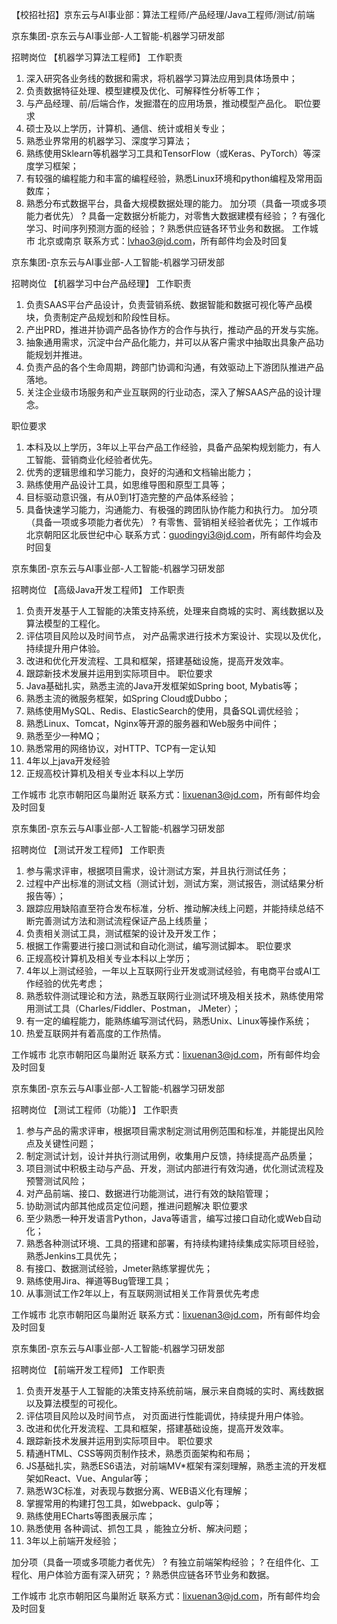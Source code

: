 【校招社招】京东云与AI事业部：算法工程师/产品经理/Java工程师/测试/前端

京东集团-京东云与AI事业部-人工智能-机器学习研发部

招聘岗位
【机器学习算法工程师】
工作职责
1.    深入研究各业务线的数据和需求，将机器学习算法应用到具体场景中；
2.    负责数据特征处理、模型建模及优化、可解释性分析等工作；
3.    与产品经理、前/后端合作，发掘潜在的应用场景，推动模型产品化。
职位要求
1.    硕士及以上学历，计算机、通信、统计或相关专业；
2.    熟悉业界常用的机器学习、深度学习算法；
3.    熟练使用Sklearn等机器学习工具和TensorFlow（或Keras、PyTorch）等深度学习框架；
4.    有较强的编程能力和丰富的编程经验，熟悉Linux环境和python编程及常用函数库；
5.    熟悉分布式数据平台，具备大规模数据处理的能力。
加分项（具备一项或多项能力者优先）
?    具备一定数据分析能力，对零售大数据建模有经验；
?    有强化学习、时间序列预测方面的经验；
?    熟悉供应链各环节业务和数据。
工作城市
北京或南京
联系方式：lvhao3@jd.com，所有邮件均会及时回复

京东集团-京东云与AI事业部-人工智能-机器学习研发部

招聘岗位
【机器学习中台产品经理】
工作职责
1.    负责SAAS平台产品设计，负责营销系统、数据智能和数据可视化等产品模块，负责制定产品规划和阶段性目标。
2.    产出PRD，推进并协调产品各协作方的合作与执行，推动产品的开发与实施。
3.    抽象通用需求，沉淀中台产品化能力，并可以从客户需求中抽取出具象产品功能规划并推进。
4.    负责产品的各个生命周期，跨部门协调和沟通，有效驱动上下游团队推进产品落地。
5.    关注企业级市场服务和产业互联网的行业动态，深入了解SAAS产品的设计理念。

职位要求
1.    本科及以上学历，3年以上平台产品工作经验，具备产品架构规划能力，有人工智能、营销商业化经验者优先。
2.    优秀的逻辑思维和学习能力，良好的沟通和文档输出能力；
3.    熟练使用产品设计工具，如思维导图和原型工具等；
4.    目标驱动意识强，有从0到1打造完整的产品体系经验；
5.    具备快速学习能力，沟通能力、有极强的跨团队协作能力和执行力。
加分项（具备一项或多项能力者优先）
?    有零售、营销相关经验者优先；
工作城市
北京朝阳区北辰世纪中心
联系方式：guodingyi3@jd.com，所有邮件均会及时回复

京东集团-京东云与AI事业部-人工智能-机器学习研发部

招聘岗位
【高级Java开发工程师】
工作职责
1.    负责开发基于人工智能的决策支持系统，处理来自商城的实时、离线数据以及算法模型的工程化。
2.    评估项目风险以及时间节点， 对产品需求进行技术方案设计、实现以及优化，持续提升用户体验。
3.    改进和优化开发流程、工具和框架，搭建基础设施，提高开发效率。
4.    跟踪新技术发展并运用到实际项目中。
职位要求
1.    Java基础扎实，熟悉主流的Java开发框架如Spring boot, Mybatis等；
2.    熟悉主流的微服务框架，如Spring Cloud或Dubbo；
3.    熟练使用MySQL、Redis、ElasticSearch的使用，具备SQL调优经验；
4.    熟悉Linux、Tomcat，Nginx等开源的服务器和Web服务中间件；
5.    熟悉至少一种MQ；
6.    熟悉常用的网络协议，对HTTP、TCP有一定认知
7.    4年以上java开发经验
8.    正规高校计算机及相关专业本科以上学历

工作城市
北京市朝阳区鸟巢附近
联系方式：lixuenan3@jd.com，所有邮件均会及时回复

京东集团-京东云与AI事业部-人工智能-机器学习研发部

招聘岗位
【测试开发工程师】
工作职责
1.    参与需求评审，根据项目需求，设计测试方案，并且执行测试任务；
2.    过程中产出标准的测试文档（测试计划，测试方案，测试报告，测试结果分析报告等）；
3.    跟踪应用缺陷直至符合发布标准，分析、推动解决线上问题，并能持续总结不断完善测试方法和测试流程保证产品上线质量；
4.    负责相关测试工具，测试框架的设计及开发工作；
5.    根据工作需要进行接口测试和自动化测试，编写测试脚本。
职位要求
1.    正规高校计算机及相关专业本科以上学历；
2.    4年以上测试经验，一年以上互联网行业开发或测试经验，有电商平台或AI工作经验的优先考虑；
3.    熟悉软件测试理论和方法，熟悉互联网行业测试环境及相关技术，熟练使用常用测试工具（Charles/Fiddler、Postman， JMeter）；
4.    有一定的编程能力，能熟练编写测试代码，熟悉Unix、Linux等操作系统；
5.    热爱互联网并有着高度的工作热情。

工作城市
北京市朝阳区鸟巢附近
联系方式：lixuenan3@jd.com，所有邮件均会及时回复

京东集团-京东云与AI事业部-人工智能-机器学习研发部

招聘岗位
【测试工程师（功能）】
工作职责
1.    参与产品的需求评审，根据项目需求制定测试用例范围和标准，并能提出风险点及关键性问题；
2.    制定测试计划，设计并执行测试用例，收集用户反馈，持续提高产品质量；
3.    项目测试中积极主动与产品、开发，测试内部进行有效沟通，优化测试流程及预警测试风险；
4.    对产品前端、接口、数据进行功能测试，进行有效的缺陷管理；
5.    协助测试内部其他成员定位问题，推进问题解决
职位要求
1.    至少熟悉一种开发语言Python，Java等语言，编写过接口自动化或Web自动化；
2.    熟悉各种测试环境、工具的搭建和部署，有持续构建持续集成实际项目经验，熟悉Jenkins工具优先；
3.    有接口、数据测试经验，Jmeter熟练掌握优先；
4.    熟练使用Jira、禅道等Bug管理工具；
5.    从事测试工作2年以上，有互联网测试相关工作背景优先考虑

工作城市
北京市朝阳区鸟巢附近
联系方式：lixuenan3@jd.com，所有邮件均会及时回复


京东集团-京东云与AI事业部-人工智能-机器学习研发部

招聘岗位
【前端开发工程师】
工作职责
1.    负责开发基于人工智能的决策支持系统前端，展示来自商城的实时、离线数据以及算法模型的可视化。
2.    评估项目风险以及时间节点， 对页面进行性能调优，持续提升用户体验。
3.    改进和优化开发流程、工具和框架，搭建基础设施，提高开发效率。
4.    跟踪新技术发展并运用到实际项目中。
职位要求
1.    精通HTML、CSS等网页制作技术，熟悉页面架构和布局；
2.    JS基础扎实，熟悉ES6语法，对前端MV*框架有深刻理解，熟悉主流的开发框架如React、Vue、Angular等；
3.    熟悉W3C标准，对表现与数据分离、WEB语义化有理解；
4.    掌握常用的构建打包工具，如webpack、gulp等；
5.    熟练使用ECharts等图表展示库；
6.    熟悉使用 各种调试、抓包工具 ，能独立分析、解决问题；
7.    3年以上前端开发经验；

加分项（具备一项或多项能力者优先）
? 有独立前端架构经验；
? 在组件化、工程化、用户体验方面有深入研究；
? 熟悉供应链各环节业务和数据。

工作城市
北京市朝阳区鸟巢附近
联系方式：lixuenan3@jd.com，所有邮件均会及时回复
